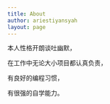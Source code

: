 ```yaml
---
title: About
author: ariestiyansyah
layout: page
---
```


  

本人性格开朗谈吐幽默，

在工作中无论大小项目都认真负责，

有良好的编程习惯，

有很强的自学能力。